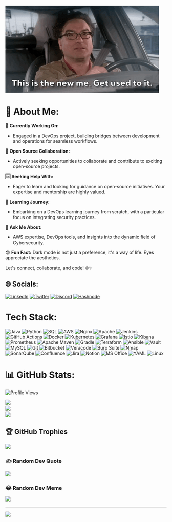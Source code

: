 ![My Animated GIF](https://raw.githubusercontent.com/itsfarhan/itsfarhan/main/giphy.gif)


# 💫 About Me: 
🚀 **Currently Working On:**
- Engaged in a DevOps project, building bridges between development and operations for seamless workflows.

🤝 **Open Source Collaboration:**
- Actively seeking opportunities to collaborate and contribute to exciting open-source projects.

🆘 **Seeking Help With:**
- Eager to learn and looking for guidance on open-source initiatives. Your expertise and mentorship are highly valued.

📘 **Learning Journey:**
- Embarking on a DevOps learning journey from scratch, with a particular focus on integrating security practices.

💬 **Ask Me About:**
- AWS expertise, DevOps tools, and insights into the dynamic field of Cybersecurity.

😎 **Fun Fact:**
Dark mode is not just a preference, it's a way of life. Eyes appreciate the aesthetics.

Let's connect, collaborate, and code! 🌐✨
 

## 🌐 Socials:
[![LinkedIn](https://img.shields.io/badge/LinkedIn-%230077B5.svg?style=plastic&logo=linkedin&logoColor=white)](https://linkedin.com/in/itsfarhan) [![Twitter](https://img.shields.io/badge/Twitter-%231DA1F2.svg?style=plastic&logo=twitter&logoColor=white)](https://twitter.com/pingfarhan)
 [![Discord](https://img.shields.io/badge/Discord-7289DA?logo=discord&logoColor=white)](https://discord.com/users/pingfarhan) [![Hashnode](https://img.shields.io/badge/Hashnode-2962FF?style=flat&logo=hashnode&logoColor=white)](https://hashnode.com/@itsfarhan)

# Tech Stack:
![Java](https://img.shields.io/badge/java-%23ED8B00.svg?style=plastic&logo=openjdk&logoColor=white) ![Python](https://img.shields.io/badge/python-3670A0?style=plastic&logo=python&logoColor=ffdd54) ![SQL](https://img.shields.io/badge/SQL-4479A1.svg?style=plastic&logo=sql&logoColor=white) ![AWS](https://img.shields.io/badge/AWS-%23FF9900.svg?style=plastic&logo=amazon-aws&logoColor=white) ![Nginx](https://img.shields.io/badge/nginx-%23009639.svg?style=plastic&logo=nginx&logoColor=white) ![Apache](https://img.shields.io/badge/apache-%23D42029.svg?style=plastic&logo=apache&logoColor=white) ![Jenkins](https://img.shields.io/badge/jenkins-%232C5263.svg?style=plastic&logo=jenkins&logoColor=white) ![GitHub Actions](https://img.shields.io/badge/GitHub%20Actions-2088FF.svg?style=plastic&logo=github-actions&logoColor=white) ![Docker](https://img.shields.io/badge/docker-%230db7ed.svg?style=plastic&logo=docker&logoColor=white) ![Kubernetes](https://img.shields.io/badge/kubernetes-%23326ce5.svg?style=plastic&logo=kubernetes&logoColor=white) ![Grafana](https://img.shields.io/badge/grafana-F46800.svg?style=plastic&logo=grafana&logoColor=white&color=%23F46800) ![Istio](https://img.shields.io/badge/istio-466BB0.svg?style=plastic&logo=istio&logoColor=white&color=%23466BB0) ![Kibana](https://img.shields.io/badge/kibana-005571.svg?style=plastic&logo=kibana&logoColor=white&color=%23005571) ![Prometheus](https://img.shields.io/badge/prometheus-E6522C.svg?style=plastic&logo=prometheus&logoColor=white&color=%23E6522C) ![Apache Maven](https://img.shields.io/badge/Apache%20Maven-C71A36?style=plastic&logo=Apache%20Maven&logoColor=white) ![Gradle](https://img.shields.io/badge/Gradle-02303A.svg?style=plastic&logo=Gradle&logoColor=white) ![Terraform](https://img.shields.io/badge/terraform-%235835CC.svg?style=plastic&logo=terraform&logoColor=white) ![Ansible](https://img.shields.io/badge/ansible-%231A1918.svg?style=plastic&logo=ansible&logoColor=white) ![Vault](https://img.shields.io/badge/vault-FFEC6E.svg?style=plastic&logo=vault&logoColor=white&color=%23FFEC6E) ![MySQL](https://img.shields.io/badge/mysql-%2300000f.svg?style=plastic&logo=mysql&logoColor=white) ![Git](https://img.shields.io/badge/Git-F05032.svg?style=plastic&logo=git&logoColor=white) ![Bitbucket](https://img.shields.io/badge/bitbucket-%230047B3.svg?style=plastic&logo=bitbucket&logoColor=white) ![Veracode](https://img.shields.io/badge/Veracode-43A047.svg?style=plastic&logo=veracode&logoColor=white) ![Burp Suite](https://img.shields.io/badge/Burp%20Suite-FF7055.svg?style=plastic&logo=burp-suite&logoColor=white) ![Nmap](https://img.shields.io/badge/Nmap-4F5B5C.svg?style=plastic&logo=nmap&logoColor=white) ![SonarQube](https://img.shields.io/badge/sonarqube-4E9BCD.svg?style=plastic&logo=sonarqube&logoColor=white&color=%234E9BCD) ![Confluence](https://img.shields.io/badge/confluence-%23172BF4.svg?style=plastic&logo=confluence&logoColor=white) ![Jira](https://img.shields.io/badge/jira-%230A0FFF.svg?style=plastic&logo=jira&logoColor=white) ![Notion](https://img.shields.io/badge/Notion-%23000000.svg?style=plastic&logo=notion&logoColor=white) ![MS Office](https://img.shields.io/badge/MS%20Office-D83B01.svg?style=plastic&logo=microsoft-office&logoColor=white) ![YAML](https://img.shields.io/badge/YAML-000000.svg?style=plastic&logo=yaml&logoColor=white) ![Linux](https://img.shields.io/badge/Linux-FCC624?style=plastic&logo=linux&logoColor=black)

# 📊 GitHub Stats:

![Profile Views](https://komarev.com/ghpvc/?username=itsfarhan&color=green)

![](https://github-readme-stats.vercel.app/api?username=itsfarhan&theme=dark&hide_border=false&include_all_commits=true&count_private=true)<br/>
![](https://github-readme-streak-stats.herokuapp.com/?user=itsfarhan&theme=dark&hide_border=false)<br/>
![](https://github-readme-stats.vercel.app/api/top-langs/?username=itsfarhan&theme=dark&hide_border=false&include_all_commits=true&count_private=true&layout=compact)

## 🏆 GitHub Trophies
![](https://github-profile-trophy.vercel.app/?username=itsfarhan&theme=monokai&no-frame=true&no-bg=false&margin-w=4)

### ✍️ Random Dev Quote
![](https://quotes-github-readme.vercel.app/api?type=horizontal&theme=merko)

### 😂 Random Dev Meme
<img src='https://randommeme-five.vercel.app/' style="height: 400px;"/>

---
[![](https://visitcount.itsvg.in/api?id=itsfarhan&icon=5&color=4)](https://visitcount.itsvg.in)

